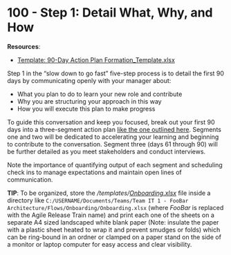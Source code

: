 # 100 - Step 1: Detail What, Why, and How

**Resources**:
- [Template: 90-Day Action Plan Formation_Template.xlsx](../../../templates/90-Day%20Action%20Plan%20Formation_Template.xlsx)

Step 1 in the “slow down to go fast” five-step process is to detail the first 90 days by communicating openly with your manager about:

- What you plan to do to learn your new role and contribute
- Why you are structuring your approach in this way
- How you will execute this plan to make progress

To guide this conversation and keep you focused, break out your first 90 days into a three-segment action plan [like the one outlined here](https://www.alumni.hbs.edu/alumni/Documents/careers/90-Day%20Action%20Plan%20Formation_Template.xlsx). Segments one and two will be dedicated to accelerating your learning and beginning to contribute to the conversation. Segment three (days 61 through 90) will be further detailed as you meet stakeholders and conduct interviews.

Note the importance of quantifying output of each segment and scheduling check ins to manage expectations and maintain open lines of communication.

**TIP**:
To be organized, store the */templates/[Onboarding.xlsx](../../../templates/Onboarding.xlsx)* file inside a directory like ```C:/USERNAME/Documents/Teams/Team IT 1 - FooBar Architecture/Flows/Onboarding/Onboarding.xlsx``` (where *FooBar* is replaced with the Agile Release Train name) and print each one of the sheets on a separate A4 sized landscaped white blank paper (Note: insulate the paper with a plastic sheet heated to wrap it and prevent smudges or folds) which can be ring-bound in an ordner or clamped on a paper stand on the side of a monitor or laptop computer for easy access and clear visibility.
